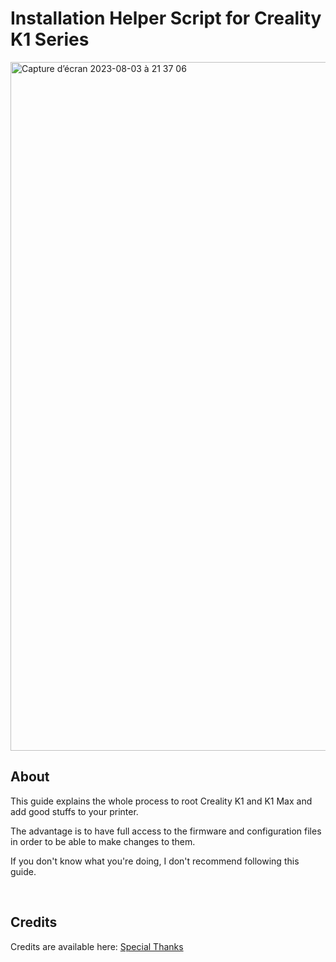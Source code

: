 # Installation Helper Script for Creality K1 Series

<img width="1102" alt="Capture d’écran 2023-08-03 à 21 37 06" src="https://github.com/Guilouz/Creality-K1-and-K1-Max/assets/12702322/c0815e43-74c2-45ce-bf22-3827034d51cb">

## About

This guide explains the whole process to root Creality K1 and K1 Max and add good stuffs to your printer.

The advantage is to have full access to the firmware and configuration files in order to be able to make changes to them.

If you don't know what you're doing, I don't recommend following this guide.

<br />

## Credits

Credits are available here: [Special Thanks](https://github.com/Guilouz/Creality-K1-and-K1-Max/wiki/Special-Thanks)

<br />